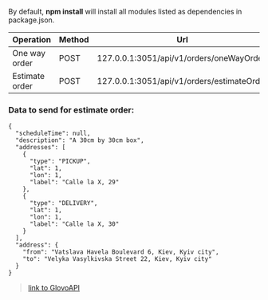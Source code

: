 By default, **npm install** will install all modules listed as dependencies in package.json.

Operation | Method | Url
------------ | ------------ | -------------
One way order | POST | 127.0.0.1:3051/api/v1/orders/oneWayOrder
Estimate order | POST | 127.0.0.1:3051/api/v1/orders/estimateOrder

### Data to send for estimate order:
```
{
  "scheduleTime": null,
  "description": "A 30cm by 30cm box",
  "addresses": [
    {
      "type": "PICKUP",
      "lat": 1,
      "lon": 1,
      "label": "Calle la X, 29"
    },
    {
      "type": "DELIVERY",
      "lat": 1,
      "lon": 1,
      "label": "Calle la X, 30"
    }
  ],
  "address": {
    "from": "Vatslava Havela Boulevard 6, Kiev, Kyiv city",
    "to": "Velyka Vasylkivska Street 22, Kiev, Kyiv city"
  }
}
```
>[link to GlovoAPI](https://api-docs.glovoapp.com/b2b/index.html#getting-started)